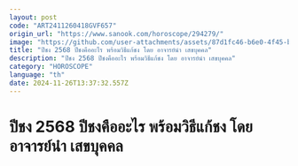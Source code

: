 ```yaml
---
layout: post
code: "ART2411260418GVF657"
origin_url: "https://www.sanook.com/horoscope/294279/"
image: "https://github.com/user-attachments/assets/87d1fc46-b6e0-4f45-b6e2-ef53a4962c5a"
title: "ปีชง 2568 ปีชงคืออะไร พร้อมวิธีแก้ชง โดย อาจารย์นำ เสขบุคคล"
description: "ปีชง 2568 ปีชงคืออะไร พร้อมวิธีแก้ชง โดย อาจารย์นำ เสขบุคคล"
category: "HOROSCOPE"
language: "th"
date: 2024-11-26T13:37:32.557Z
---
```


# ปีชง 2568 ปีชงคืออะไร พร้อมวิธีแก้ชง โดย อาจารย์นำ เสขบุคคล